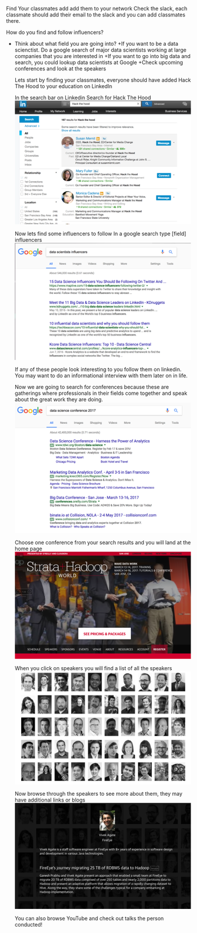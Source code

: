 Find Your classmates add add them to your network
Check the slack, each classmate should add their email to the slack and you can add classmates there.

How  do you find and follow influencers?

+ Think about what field you are going into?
  +If you want to be a data scienctist. Do a google search of major data scientists working at large companies that you are interested in
  +If you want to go into big data and search, you could lookup data scientists at Google
  +Check upcoming conferences and look at the speakers
  
  Lets start by finding your classmates, everyone should have added Hack The Hood to your education on LinkedIn 
  
  In the search bar on Linkedin Search for Hack The Hood
  ![alt text](https://github.com/hack-the-hood/LinkedIn-workshop/blob/master/images/search%20organization%20on%20linkedin.png)

  Now lets find some influencers to follow
  In a google search type [field] influencers
  ![alt text](https://github.com/hack-the-hood/LinkedIn-workshop/blob/master/images/data-science-influencers.png)
  
  If any of these people look interesting to you follow them on linkedin. You may want to do an informational interview with them later on in life.
  
  Now we are going to search for conferences because these are gatherings where professionals in their fields come together and speak about the great work they are doing.
  ![alt text](https://github.com/hack-the-hood/LinkedIn-workshop/blob/master/images/conference%20search%20result.png)
  
  Choose one conference from your search results and you will land at the home page
  ![alt text](https://github.com/hack-the-hood/LinkedIn-workshop/blob/master/images/conference-home-page.png)
  
  When you click on speakers you will find a list of all the speakers
  ![alt text](https://github.com/hack-the-hood/LinkedIn-workshop/blob/master/images/speaker%20list.png)
  
  Now browse through the speakers to see more about them, they may have additional links or blogs
  ![alt text](https://github.com/hack-the-hood/LinkedIn-workshop/blob/master/images/speaker%20profile.png)
  
  You can also browse YouTube and check out talks the person conducted!
  
